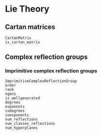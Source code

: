 # Lie Theory

## Cartan matrices
```@docs
CartanMatrix
is_cartan_matrix
```

## Complex reflection groups
<!-- ```@docs
ComplexReflectionGroup
IrreducibleComplexReflectionGroup
coxeter_number
``` -->

### Imprimitive complex reflection groups
```@docs
ImprimitiveComplexReflectionGroup
order
rank
ngens
is_wellgenerated
degrees
exponents
codegrees
coexponents
num_reflections
num_classes_reflections
num_hyperplanes
```
